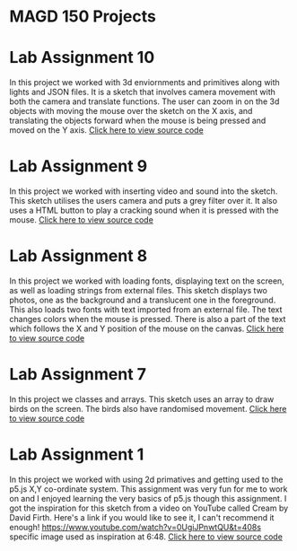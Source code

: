 # MAGD 150 Projects

# Lab Assignment 10 
In this project we worked with 3d enviornments and primitives along with lights and JSON files. It is a sketch that involves camera movement with both the camera and translate functions. The user can zoom in on the 3d objects with moving the mouse over the sketch on the X axis, and translating the objects forward when the mouse is being pressed and moved on the Y axis.
[Click here to view source code](https://editor.p5js.org/DonDinglerTheMingler/sketches/6UX2ho34T)

# Lab Assignment 9
In this project we worked with inserting video and sound into the sketch. This sketch utilises the users camera and puts a grey filter over it. It also uses a HTML button to play a cracking sound when it is pressed with the mouse. 
[Click here to view source code](https://editor.p5js.org/DonDinglerTheMingler/sketches/_fa4yJ54a)

# Lab Assignment 8
In this project we worked with loading fonts, displaying text on the screen, as well as loading strings from external files. This sketch displays two photos, one as the background and a translucent one in the foreground. This also loads two fonts with text imported from an external file. The text changes colors when the mouse is pressed. There is also a part of the text which follows the X and Y position of the mouse on the canvas. 
[Click here to view source code](https://editor.p5js.org/DonDinglerTheMingler/sketches/icYkl3pF4)

# Lab Assignment 7
In this project we classes and arrays. This sketch uses an array to draw birds on the screen. The birds also have randomised movement.
[Click here to view source code](https://editor.p5js.org/DonDinglerTheMingler/sketches/kNHSeTnxC)

# Lab Assignment 1
In this project we worked with using 2d primatives and getting used to the p5.js X,Y co-ordinate system. This assignment was very fun for me to work on and I enjoyed learning the very basics of p5.js though this assignment. I got the inspiration for this sketch from a video on YouTube called Cream by David Firth. Here's a link if you would like to see it, I can't recommend it enough! https://www.youtube.com/watch?v=0UgiJPnwtQU&t=408s specific image used as inspiration at 6:48.
[Click here to view source code](https://editor.p5js.org/DonDinglerTheMingler/sketches/zAue2ANxu)
